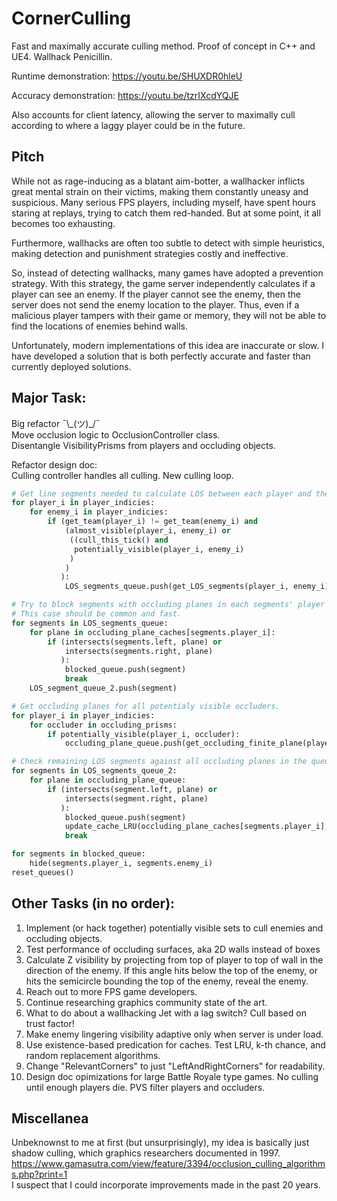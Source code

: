 # CornerCulling
Fast and maximally accurate culling method. Proof of concept in C++ and UE4.
Wallhack Penicillin.

Runtime demonstration:
https://youtu.be/SHUXDR0hleU

Accuracy demonstration:
https://youtu.be/tzrIXcdYQJE

Also accounts for client latency, allowing the server to maximally cull according to where a laggy player could be in the future.

## Pitch

While not as rage-inducing as a blatant aim-botter, a wallhacker inflicts great mental strain on their victims, making them constantly uneasy and suspicious. Many serious FPS players, including myself, have spent hours staring at replays, trying to catch them red-handed. But at some point, it all becomes too exhausting.

Furthermore, wallhacks are often too subtle to detect with simple heuristics, making detection and punishment strategies costly and ineffective.

So, instead of detecting wallhacks, many games have adopted a prevention strategy. With this strategy, the game server independently calculates if a player can see an enemy. If the player cannot see the enemy, then the server does not send the enemy location to the player. Thus, even if a malicious player tampers with their game or memory, they will not be able to find the locations of enemies behind walls.

Unfortunately, modern implementations of this idea are inaccurate or slow. I have developed a solution that is both perfectly accurate and faster than currently deployed solutions.


## Major Task:  
Big refactor ¯\\\_(ツ)_/¯  
Move occlusion logic to OcclusionController class.  
Disentangle VisibilityPrisms from players and occluding objects.  

Refactor design doc:  
    Culling controller handles all culling. New culling loop.  
    
```python
# Get line segments needed to calculate LOS between each player and their enemies.
for player_i in player_indicies:  
    for enemy_i in player_indicies:
        if (get_team(player_i) != get_team(enemy_i) and
            (almost_visible(player_i, enemy_i) or
             ((cull_this_tick() and
              potentially_visible(player_i, enemy_i)
             )
            )
           ):  
            LOS_segments_queue.push(get_LOS_segments(player_i, enemy_i))

# Try to block segments with occluding planes in each segments' player's cache.
# This case should be common and fast.
for segments in LOS_segments_queue:
    for plane in occluding_plane_caches[segments.player_i]:  
        if (intersects(segments.left, plane) or
            intersects(segments.right, plane)
           ):
            blocked_queue.push(segment)
            break
    LOS_segment_queue_2.push(segment)

# Get occluding planes for all potentialy visible occluders.
for player_i in player_indicies:  
    for occluder in occluding_prisms:  
        if potentially_visible(player_i, occluder):  
            occluding_plane_queue.push(get_occluding_finite_plane(player_i, occluder))

# Check remaining LOS segments against all occluding planes in the queue.
for segments in LOS_segments_queue_2:
    for plane in occluding_plane_queue:  
        if (intersects(segment.left, plane) or
            intersects(segment.right, plane)
           ):
            blocked_queue.push(segment)
            update_cache_LRU(occluding_plane_caches[segments.player_i], plane)
            break

for segments in blocked_queue:
    hide(segments.player_i, segments.enemy_i)
reset_queues()
```
               
## Other Tasks (in no order):
1)  Implement (or hack together) potentially visible sets to cull enemies and occluding objects.
2)  Test performance of occluding surfaces, aka 2D walls instead of boxes
3)  Calculate Z visibility by projecting from top of player to top of wall in the direction
    of the enemy. If this angle hits below the top of the enemy, or hits the semicircle bounding the top
    of the enemy, reveal the enemy.
4)  Reach out to more FPS game developers.
5)  Continue researching graphics community state of the art.
6)  What to do about a wallhacking Jet with a lag switch? Cull based on trust factor!
8)  Make enemy lingering visibility adaptive only when server is under load.
9)  Use existence-based predication for caches. Test LRU, k-th chance, and random replacement algorithms.
10) Change "RelevantCorners" to just "LeftAndRightCorners" for readability.
11) Design doc opimizations for large Battle Royale type games.
    No culling until enough players die. PVS filter players and occluders.

## Miscellanea
Unbeknownst to me at first (but unsurprisingly), my idea is basically just shadow culling,
which graphics researchers documented in 1997. <br />
https://www.gamasutra.com/view/feature/3394/occlusion_culling_algorithms.php?print=1 <br />
I suspect that I could incorporate improvements made in the past 20 years.
